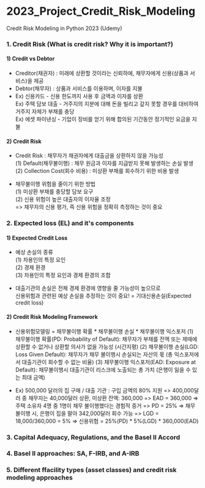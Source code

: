 # 2023_Project_Credit_Risk_Modeling
Credit Risk Modeling in Python 2023 (Udemy)

### 1. Credit Risk (What is credit risk? Why it is important?)

#### 1) Credit vs Debtor
- Creditor(채권자) : 미래에 상환할 것이라는 신뢰하에, 채무자에게 신용(상품과 서비스)을 제공
- Debtor(채무자) : 상품과 서비스를 이용하며, 이자를 지불
- Ex) 신용카드 - 신용 한도까지 사용 후 금액과 이자를 상환  
  Ex) 주택 담보 대출 - 거주지의 지분에 대해 돈을 빌리고 갚지 못할 경우를 대비하여 거주지 자체가 부채를 충당  
  Ex) 에셋 파이낸싱 - 기업이 장비를 얻기 위해 합의된 기간동안 정기적인 요금을 지불

#### 2) Credit Risk
- Credit Risk : 채무자가 채권자에게 대출금을 상환하지 않을 가능성  
  (1) Default(채무불이행) : 채무 원금과 이자를 지급받지 못해 발생하는 손실 발생   
  (2) Collection Cost(회수 비용) : 미상환 부채를 회수하기 위한 비용 발생
  
- 채무불이행 위험을 줄이기 위한 방법  
  (1) 미상환 부채를 충당할 담보 요구  
  (2) 신용 위험이 높은 대출자의 이자율 조정  
  => 채무자의 신용 평가, 즉 신용 위험을 정확히 측정하는 것이 중요
  

### 2. Expected loss (EL) and it's components

#### 1) Expected Credit Loss
- 예상 손실의 종류  
  (1) 차용인의 특정 요인  
  (2) 경제 환경  
  (3) 차용인의 특정 요인과 경제 환경의 조합  
  
- 대출기관의 손실은 전체 경제 환경에 영향을 줄 가능성이 높으므로  
  신용위험과 관련된 예상 손실을 추정하는 것이 중요! = 기대신용손실(Expected credit loss)

#### 2) Credit Risk Modeling Framework
- 신용위험모델링 = 채무불이행 확률 * 채무불이행 손실 * 채무불이행 익스포저
  (1) 채무불이행 확률(PD: Probability of Default): 채무자가 부채를 전액 또는 제때에 상환할 수 없거나 상환할 의사가 없을 가능성 (시간지평)
  (2) 채무불이행 손실(LGD: Loss Given Default): 채무자가 채무 불이행시 손실되는 자산의 몫 (총 익스포저에서 대출기관이 회수할 수 없는 비율)
  (3) 채무불이행 익스포저(EAD: Exposure at Default): 채무불이행시 대출기관이 리스크에 노출되는 총 가치 (은행이 잃을 수 있는 최대 금액)

- Ex) 500,000 달러의 집 구매 / 대출 기관 : 구입 금액의 80% 지원
  => 400,000달러 중 채무자는 40,000달러 상환, 미상환 잔액: 360,000 => EAD = 360,000
  => 주택 소유자 4명 중 1명이 채무 불이행했다는 경험적 증거 => PD = 25%
  => 채무불이행 시, 은행이 집을 팔아 342,000달러 회수 가능 => LGD = 18,000/360,000 = 5%
  => 신용위험 = 25%(PD) * 5%(LGD) * 360,000(EAD)
  
  
### 3. Capital Adequacy, Regulations, and the Basel II Accord
  
  
### 4. Basel II approaches: SA, F-IRB, and A-IRB


### 5. Different ffacility types (asset classes) and credit risk modeling approaches




  
